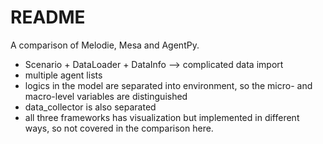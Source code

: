 # README

A comparison of Melodie, Mesa and AgentPy.

* Scenario + DataLoader + DataInfo --> complicated data import
* multiple agent lists
* logics in the model are separated into environment, so the micro- and macro-level variables are distinguished
* data_collector is also separated
* all three frameworks has visualization but implemented in different ways, so not covered in the comparison here.





